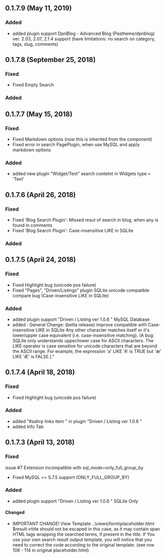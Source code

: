 ## 0.1.7.9 (May 11, 2019)

### Added

- added plugin support DpnBlog - Advanced Blog (Pastheme/dpnblog) ver. 2.03, 2.07, 2.1.4 support
    (have limitations: no search on category, tags, slug, comments) 

## 0.1.7.8 (September 25, 2018)

### Fixed

- Fixed Empty Search


### Added


## 0.1.7.7 (May 15, 2018)

### Fixed

- Fixed Markdown options (now this is inherited from the component)
- Fixed error in search PagePlugin, when use MySQL and apply markdown options

### Added

- added new plugin "Widget/Text" 
search contetnt in Widgets type = 'Text'

## 0.1.7.6 (April 26, 2018)

### Fixed

- Fixed 'Blog Search Plugin': Missed resut of search in blog, when any is found in comments 
- Fixed 'Blog Search Plugin': Case-insensitive LIKE in SQLite

### Added


## 0.1.7.5 (April 24, 2018)

### Fixed

- Fixed Highlight bug (unicode pos failure)
- Fixed "Pages", "Driven/Listings" plugin SQLite unicode compatible compare bug 
    (Case-insensitive LIKE in SQLite)

### Added
- added plugin support "Driven / Listing ver 1.0.6 " MySQL Database  
- added :
General Change:
(betta release)
improve compatible with Case-insensitive LIKE in SQLite 
Any other character matches itself or it's lower/upper case equivalent (i.e. case-insensitive matching). (A bug: SQLite only understands upper/lower case for ASCII characters. The LIKE operator is case sensitive for unicode characters that are beyond the ASCII range. For example, the expression 'a' LIKE 'A' is TRUE but 'æ' LIKE 'Æ' is FALSE.)."


## 0.1.7.4 (April 18, 2018)

### Fixed

- Fixed Highlight bug (unicode pos failure)

### Added
- added "#sahrp links item " in plugin "Driven / Listing ver 1.0.6 "
- added Info Tab 

## 0.1.7.3 (April 13, 2018)

### Fixed
issue #7 Extension incompatible with sql_mode=only_full_group_by
- Fixed MySQL <= 5.7.5 support (ONLY_FULL_GROUP_BY)

### Added
- added plugin support "Driven / Listing ver 1.0.6 " SQLite Only

#### Changed
- IMPORTANT CHANGE!
View Template
..\views\form\placeholder.html
$result->title should not be escaped in this case, as it may contain span HTML tags wrapping the searched terms, if present in the title.
If You use your own search result output template, you will notice that you need to correct the code according to the original template.
(see row 108 - 114 in original placeholder.html)